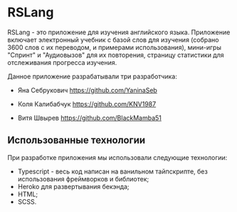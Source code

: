 # RSLang

RSLang - это приложение для изучения английского языка. Приложение включает электронный учебник с базой слов для изучения (собрано 3600 слов с их переводом, и примерами использования), мини-игры "Спринт" и "Аудиовызов" для их повторения, страницу статистики для отслеживания прогресса изучения.

Данное приложение разрабатывали три разработчика:

- Яна Себрукович https://github.com/YaninaSeb

- Коля Калибабчук https://github.com/KNV1987

- Витя Швырев https://github.com/BlackMamba51

## Использованные технологии

При разработке приложения мы использовали следующие технологии:

- Typescript - весь код написан на ванильном тайпскрипте, без использования фреймворков и библиотек;
- Heroko для развертывания бекэнда;
- HTML;
- SCSS.

